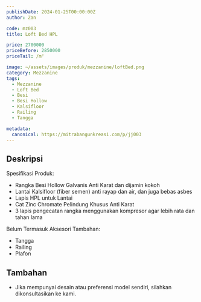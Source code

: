 ```yaml
---
publishDate: 2024-01-25T00:00:00Z
author: Zan

code: mz003
title: Loft Bed HPL

price: 2700000
priceBefore: 2850000
priceTail: /m²

image: ~/assets/images/produk/mezzanine/loftBed.png
category: Mezzanine
tags:
  - Mezzanine
  - Loft Bed
  - Besi
  - Besi Hollow
  - Kalsifloor
  - Railing
  - Tangga

metadata:
  canonical: https://mitrabangunkreasi.com/p/jj003
---
```


## Deskripsi

Spesifikasi Produk:
- Rangka Besi Hollow Galvanis Anti Karat dan dijamin kokoh
- Lantai Kalsifloor (fiber semen) anti rayap dan air, dan juga bebas asbes
- Lapis HPL untuk Lantai
- Cat Zinc Chromate Pelindung Khusus Anti Karat
- 3 lapis pengecatan rangka menggunakan kompresor agar lebih rata dan tahan lama

Belum Termasuk Aksesori Tambahan:
- Tangga
- Railing
- Plafon

## Tambahan
- Jika mempunyai desain atau preferensi model sendiri, silahkan dikonsultasikan ke kami.